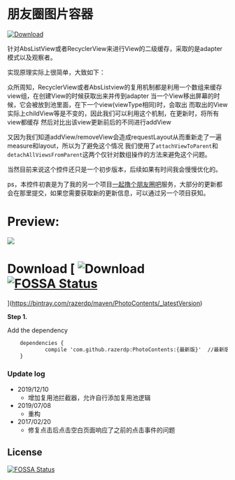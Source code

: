 # 朋友圈图片容器

[ ![Download](https://api.bintray.com/packages/razerdp/maven/PhotoContents/images/download.svg) ](https://bintray.com/razerdp/maven/PhotoContents/_latestVersion)


针对AbsListView或者RecyclerView来进行View的二级缓存，采取的是adapter模式以及观察者。

实现原理实际上很简单，大致如下：

众所周知，RecyclerView或者AbsListview的复用机制都是利用一个数组来缓存view组，在创建View的时候获取出来并传到adapter
当一个View移出屏幕的时候，它会被放到池里面，在下一个view(viewType相同)时，会取出
而取出的View实际上childView等是不变的，因此我们可以利用这个机制，在更新时，将所有view都缓存
然后对比出该view更新前后的不同进行addView

又因为我们知道addView/removeView会造成requestLayout从而重新走了一遍measure和layout，所以为了避免这个情况
我们使用了`attachViewToParent`和`detachAllViewsFromParent`这两个仅针对数组操作的方法来避免这个问题。

当然目前来说这个控件还只是一个初步版本，后续如果有时间我会慢慢优化的。

ps，本控件初衷是为了我的另一个项目[一起撸个朋友圈吧](https://github.com/razerdp/FriendCircle)服务，大部分的更新都会在那里提交，如果您需要获取新的更新信息，可以通过另一个项目获知。


# Preview:
![](https://github.com/razerdp/PhotoContents/blob/master/art/preview.gif)

# Download  [ ![Download](https://api.bintray.com/packages/razerdp/maven/PhotoContents/images/download.svg) [![FOSSA Status](https://app.fossa.com/api/projects/git%2Bgithub.com%2Frazerdp%2FPhotoContents.svg?type=shield)](https://app.fossa.com/projects/git%2Bgithub.com%2Frazerdp%2FPhotoContents?ref=badge_shield)
](https://bintray.com/razerdp/maven/PhotoContents/_latestVersion)

**Step 1.**

Add the dependency

```xml
	dependencies {
	        compile 'com.github.razerdp:PhotoContents:{最新版}'  //最新版看上方Jcenter标签
	}
```


### Update log

 - 2019/12/10
    + 增加复用池拦截器，允许自行添加复用池逻辑
 - 2019/07/08
    + 重构
 - 2017/02/20
    + 修复点击后点击空白页面响应了之前的点击事件的问题




## License
[![FOSSA Status](https://app.fossa.com/api/projects/git%2Bgithub.com%2Frazerdp%2FPhotoContents.svg?type=large)](https://app.fossa.com/projects/git%2Bgithub.com%2Frazerdp%2FPhotoContents?ref=badge_large)